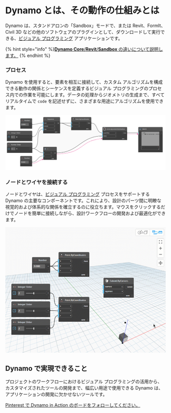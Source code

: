 # Dynamo とは、その動作の仕組みとは

Dynamo は、スタンドアロンの「Sandbox」モードで、または Revit、FormIt、Civil 3D などの他のソフトウェアのプラグインとして、ダウンロードして実行できる、[ビジュアル プログラミング](https://primer2.dynamobim.org/v/ja/a_appendix/a-1_visual-programming-and-dynamo) アプリケーションです。

{% hint style="info" %}[**Dynamo Core**/**Revit**/**Sandbox** の違いについて説明します。](https://dynamobim.org/a-new-way-to-get-dynamo-sandbox/) {% endhint %}

### プロセス

Dynamo を使用すると、要素を相互に接続して、カスタム アルゴリズムを構成できる動作の関係とシーケンスを定義するビジュアル プログラミングのプロセス内での作業を可能にします。データの処理からジオメトリの生成まで、すべてリアルタイムで `code` を記述せずに、さまざまな用途にアルゴリズムを使用できます。

![](images/1-1/nodesandwires-flowofdata.jpg)

### ノードとワイヤを接続する

ノードとワイヤは、[ビジュアル プログラミング](../a\_appendix/a-1\_visual-programming-and-dynamo.md) プロセスをサポートする Dynamo の主要なコンポーネントです。これにより、設計のパーツ間に明瞭な視覚的および体系的な関係を確立するのに役立ちます。マウスをクリックするだけでノードを簡単に接続しながら、設計ワークフローの開発および最適化ができます。

![](images/1-1/whatisdynamo-connectingnodeswithwires.gif)

## Dynamo で実現できること

プロジェクトのワークフローにおけるビジュアル プログラミングの活用から、カスタマイズされたツールの開発まで、幅広い用途で使用できる Dynamo は、アプリケーションの開発に欠かせないツールです。

[Pinterest で Dynamo in Action のボードをフォローしてください。](http://www.pinterest.com/modelabnyc/dynamo-in-action/)
